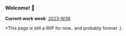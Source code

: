 ### Welcome! 👋

**Current work week**: [2023-W36](https://github.com/richardberube/work-journal/blob/main/2023-W36.md)

*This page is still a WIP for now.. and probably forever :) 

<!--
**richardberube/richardberube** is a ✨ _special_ ✨ repository because its `README.md` (this file) appears on your GitHub profile.

Here are some ideas to get you started:

- 🔭 I’m currently working on ...
- 🌱 I’m currently learning ...
- 👯 I’m looking to collaborate on ...
- 🤔 I’m looking for help with ...
- 💬 Ask me about ...
- 📫 How to reach me: ...
- 😄 Pronouns: ...
- ⚡ Fun fact: ...
-->
